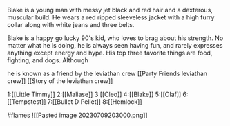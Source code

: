 Blake is a young man with messy jet black and red hair and a dexterous, muscular build. He wears a red ripped sleeveless jacket with a high furry collar along with white jeans and three belts.

Blake is a happy go lucky 90's kid, who loves to brag about his strength. No matter what he is doing, he is always seen having fun, and rarely expresses anything except energy and hype. His top three favorite things are food, fighting, and dogs. Although

he is known as a friend by the  leviathan crew
[[Party Friends leviathan crew]] 
[[Story of the leviathan crew]]

1:[[Little Timmy]]
2:[[Maliase]]
3:[[Cleo]]
4:[[Blake]]
5:[[Olaf]]
6:[[Tempstest]]
7:[[Bullet D Pellet]]
8:[[Hemlock]]

#flames
![[Pasted image 20230709203000.png]]